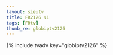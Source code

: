 ```yaml
--- 
layout: sieutv
title: FR2126 s1
tags: [FRtv]
thumb_re: globiptv2126
---
```

{% include tvadv key="globiptv2126" %} 
